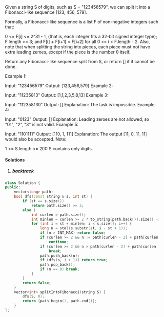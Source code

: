 Given a string S of digits, such as S = "123456579", we can split it into a Fibonacci-like sequence [123, 456, 579].

Formally, a Fibonacci-like sequence is a list F of non-negative integers such that:

0 <= F[i] <= 2^31 - 1, (that is, each integer fits a 32-bit signed integer type);
F.length >= 3;
and F[i] + F[i+1] = F[i+2] for all 0 <= i < F.length - 2.
Also, note that when splitting the string into pieces, each piece must not have extra leading zeroes, except if the piece is the number 0 itself.

Return any Fibonacci-like sequence split from S, or return [] if it cannot be done.

Example 1:

Input: "123456579"
Output: [123,456,579]
Example 2:

Input: "11235813"
Output: [1,1,2,3,5,8,13]
Example 3:

Input: "112358130"
Output: []
Explanation: The task is impossible.
Example 4:

Input: "0123"
Output: []
Explanation: Leading zeroes are not allowed, so "01", "2", "3" is not valid.
Example 5:

Input: "1101111"
Output: [110, 1, 111]
Explanation: The output [11, 0, 11, 11] would also be accepted.
Note:

1 <= S.length <= 200
S contains only digits.

#### Solutions

1. ##### backtrack

```c++
class Solution {
public:
    vector<long> path;
    bool dfs(const string & s, int st) {
        if (st == s.size())
            return path.size() >= 3;
        else {
            int curlen = path.size();
            int minlen = curlen >= 2 ? to_string(path.back()).size() -1 : 0;
            for (int i = st + minlen; i < s.size(); i++) {
                long n = stol(s.substr(st, i - st + 1));
                if (n > INT_MAX) return false;
                if (curlen >= 2 && n != path[curlen - 2] + path[curlen - 1])
                    continue;
                if (curlen >= 2 && n > path[curlen - 2] + path[curlen - 1])
                    break;
                path.push_back(n);
                if (dfs(s, i + 1)) return true;
                path.pop_back();
                if (n == 0) break;
            }
        }
        return false;
    }
    vector<int> splitIntoFibonacci(string S) {
        dfs(S, 0);
        return {path.begin(), path.end()};
    }
};
```